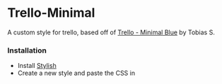 # Trello-Minimal
A custom style for trello, based off of [Trello - Minimal Blue](https://userstyles.org/styles/122627/trello-minimal-blue) by Tobias S.

### Installation
* Install [Stylish](https://chrome.google.com/webstore/detail/stylish-custom-themes-for/fjnbnpbmkenffdnngjfgmeleoegfcffe?hl=en)
* Create a new style and paste the CSS in
